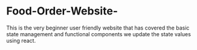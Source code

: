 # Food-Order-Website-
This is the very beginner user friendly website that has covered the basic state management and functional components we update the state values using react.
